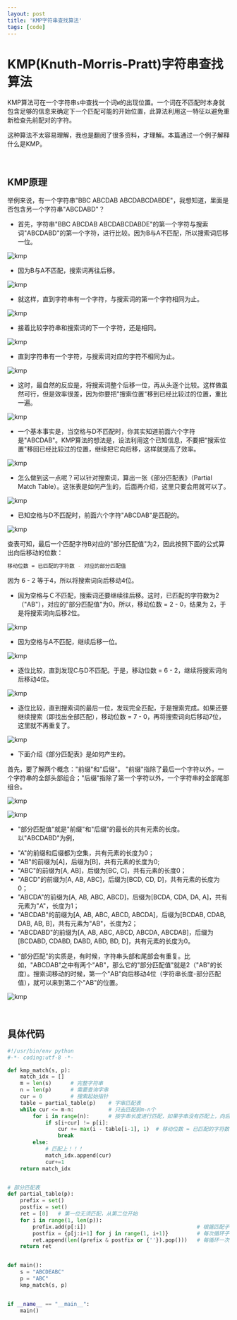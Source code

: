 ```yaml
---
layout: post
title: 'KMP字符串查找算法'
tags: [code]
---
```


# KMP(Knuth-Morris-Pratt)字符串查找算法

KMP算法可在一个字符串`s`中查找一个词`W`的出现位置。一个词在不匹配时本身就包含足够的信息来确定下一个匹配可能的开始位置，此算法利用这一特征以避免重新检查先前配对的字符。

这种算法不太容易理解，我也是翻阅了很多资料，才理解。本篇通过一个例子解释什么是KMP。

&nbsp;

## KMP原理

举例来说，有一个字符串"BBC ABCDAB ABCDABCDABDE"，我想知道，里面是否包含另一个字符串"ABCDABD"？

* 首先，字符串"BBC ABCDAB ABCDABCDABDE"的第一个字符与搜索词"ABCDABD"的第一个字符，进行比较。因为B与A不匹配，所以搜索词后移一位。

![kmp](https://raw.githubusercontent.com/xuesongbj/xuesongbj.github.io/master/_posts/imgs/kmp/kmp_01.png)

* 因为B与A不匹配，搜索词再往后移。

![kmp](https://raw.githubusercontent.com/xuesongbj/xuesongbj.github.io/master/_posts/imgs/kmp/kmp_02.png)

* 就这样，直到字符串有一个字符，与搜索词的第一个字符相同为止。

![kmp](https://raw.githubusercontent.com/xuesongbj/xuesongbj.github.io/master/_posts/imgs/kmp/kmp_03.png)

* 接着比较字符串和搜索词的下一个字符，还是相同。

![kmp](https://raw.githubusercontent.com/xuesongbj/xuesongbj.github.io/master/_posts/imgs/kmp/kmp_04.png)

* 直到字符串有一个字符，与搜索词对应的字符不相同为止。

![kmp](https://raw.githubusercontent.com/xuesongbj/xuesongbj.github.io/master/_posts/imgs/kmp/kmp_05.png)

* 这时，最自然的反应是，将搜索词整个后移一位，再从头逐个比较。这样做虽然可行，但是效率很差，因为你要把"搜索位置"移到已经比较过的位置，重比一遍。

![kmp](https://raw.githubusercontent.com/xuesongbj/xuesongbj.github.io/master/_posts/imgs/kmp/kmp_06.png)

* 一个基本事实是，当空格与D不匹配时，你其实知道前面六个字符是"ABCDAB"。KMP算法的想法是，设法利用这个已知信息，不要把"搜索位置"移回已经比较过的位置，继续把它向后移，这样就提高了效率。

![kmp](https://raw.githubusercontent.com/xuesongbj/xuesongbj.github.io/master/_posts/imgs/kmp/kmp_07.png)

* 怎么做到这一点呢？可以针对搜索词，算出一张《部分匹配表》（Partial Match Table）。这张表是如何产生的，后面再介绍，这里只要会用就可以了。

![kmp](https://raw.githubusercontent.com/xuesongbj/xuesongbj.github.io/master/_posts/imgs/kmp/kmp_08.png)

* 已知空格与D不匹配时，前面六个字符"ABCDAB"是匹配的。 

![kmp](https://raw.githubusercontent.com/xuesongbj/xuesongbj.github.io/master/_posts/imgs/kmp/kmp_09.png)

查表可知，最后一个匹配字符B对应的"部分匹配值"为2，因此按照下面的公式算出向后移动的位数：

```bash
移动位数 = 已匹配的字符数 - 对应的部分匹配值
```

因为 6 - 2 等于4，所以将搜索词向后移动4位。

* 因为空格与Ｃ不匹配，搜索词还要继续往后移。这时，已匹配的字符数为2（"AB"），对应的"部分匹配值"为0。所以，移动位数 = 2 - 0，结果为 2，于是将搜索词向后移2位。

![kmp](https://raw.githubusercontent.com/xuesongbj/xuesongbj.github.io/master/_posts/imgs/kmp/kmp_10.png)

* 因为空格与A不匹配，继续后移一位。

![kmp](https://raw.githubusercontent.com/xuesongbj/xuesongbj.github.io/master/_posts/imgs/kmp/kmp_11.png)

* 逐位比较，直到发现C与D不匹配。于是，移动位数 = 6 - 2，继续将搜索词向后移动4位。

![kmp](https://raw.githubusercontent.com/xuesongbj/xuesongbj.github.io/master/_posts/imgs/kmp/kmp_12.png)

* 逐位比较，直到搜索词的最后一位，发现完全匹配，于是搜索完成。如果还要继续搜索（即找出全部匹配），移动位数 = 7 - 0，再将搜索词向后移动7位，这里就不再重复了。

![kmp](https://raw.githubusercontent.com/xuesongbj/xuesongbj.github.io/master/_posts/imgs/kmp/kmp_13.png)

* 下面介绍《部分匹配表》是如何产生的。

首先，要了解两个概念："前缀"和"后缀"。 "前缀"指除了最后一个字符以外，一个字符串的全部头部组合；"后缀"指除了第一个字符以外，一个字符串的全部尾部组合。

![kmp](https://raw.githubusercontent.com/xuesongbj/xuesongbj.github.io/master/_posts/imgs/kmp/kmp_14.png)

![kmp](https://raw.githubusercontent.com/xuesongbj/xuesongbj.github.io/master/_posts/imgs/kmp/kmp_15.png)

* "部分匹配值"就是"前缀"和"后缀"的最长的共有元素的长度。以"ABCDABD"为例，

- "A"的前缀和后缀都为空集，共有元素的长度为0；
- "AB"的前缀为[A]，后缀为[B]，共有元素的长度为0;
- "ABC"的前缀为[A, AB]，后缀为[BC, C]，共有元素的长度0；
- "ABCD"的前缀为[A, AB, ABC]，后缀为[BCD, CD, D]，共有元素的长度为0；
- "ABCDA"的前缀为[A, AB, ABC, ABCD]，后缀为[BCDA, CDA, DA, A]，共有元素为"A"，长度为1；
- "ABCDAB"的前缀为[A, AB, ABC, ABCD, ABCDA]，后缀为[BCDAB, CDAB, DAB, AB, B]，共有元素为"AB"，长度为2；
- "ABCDABD"的前缀为[A, AB, ABC, ABCD, ABCDA, ABCDAB]，后缀为[BCDABD, CDABD, DABD, ABD, BD, D]，共有元素的长度为0。

* "部分匹配"的实质是，有时候，字符串头部和尾部会有重复。比如，"ABCDAB"之中有两个"AB"，那么它的"部分匹配值"就是2（"AB"的长度）。搜索词移动的时候，第一个"AB"向后移动4位（字符串长度-部分匹配值），就可以来到第二个"AB"的位置。

![kmp](https://raw.githubusercontent.com/xuesongbj/xuesongbj.github.io/master/_posts/imgs/kmp/kmp_16.png)

&nbsp;

## 具体代码

```python
#!/usr/bin/env python
#-*- coding:utf-8 -*-

def kmp_match(s, p):
    match_idx = []
    m = len(s)      # 完整字符串
    n = len(p)      # 需要查询字串
    cur = 0         # 搜索起始指针
    table = partial_table(p)    # 字串匹配表
    while cur <= m-n:           # 只去匹配前m-n个
        for i in range(n):      # 按字串长度进行匹配，如果字串没有匹配上，向后位移
            if s[i+cur] != p[i]:
                cur += max(i - table[i-1], 1)  # 移动位数 = 已匹配的字符数 - 对应的部分匹配值
                break
        else:
            # 匹配上！！！
            match_idx.append(cur)
            cur+=1
    return match_idx


# 部分匹配表
def partial_table(p):
    prefix = set()
    postfix = set()
    ret = [0]   # 第一位无须匹配，从第二位开始
    for i in range(1, len(p)):
        prefix.add(p[:i])                                   # 根据匹配子串长度，依次更新前缀集合
        postfix = {p[j:i+1] for j in range(1, i+1)}         # 每次循环子串，更新后缀集合
        ret.append(len((prefix & postfix or {''}).pop()))   # 每循环一次更新字串同时出现在前缀和后缀的字串，返回其长度   
    return ret


def main():
    s = "ABCDEABC"
    p = "ABC"
    kmp_match(s, p)


if __name__ == "__main__":
    main()
```
